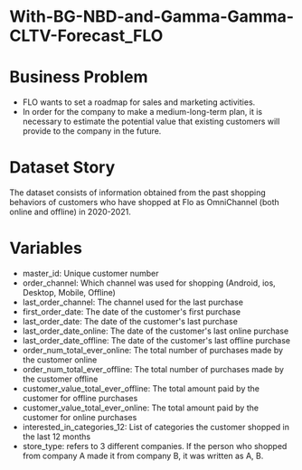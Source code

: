 # With-BG-NBD-and-Gamma-Gamma-CLTV-Forecast_FLO

# Business Problem
* FLO wants to set a roadmap for sales and marketing activities.
* In order for the company to make a medium-long-term plan, it is necessary to estimate the potential value that existing customers will provide to the company in the future.

# Dataset Story
The dataset consists of information obtained from the past shopping behaviors of customers who have shopped at Flo as OmniChannel (both online and offline) in 2020-2021.

# Variables
  * master_id: Unique customer number
  * order_channel: Which channel was used for shopping (Android, ios, Desktop, Mobile, Offline)
  * last_order_channel: The channel used for the last purchase
  * first_order_date: The date of the customer's first purchase
  * last_order_date: The date of the customer's last purchase
  * last_order_date_online: The date of the customer's last online purchase
  * last_order_date_offline: The date of the customer's last offline purchase
  * order_num_total_ever_online: The total number of purchases made by the customer online
  * order_num_total_ever_offline: The total number of purchases made by the customer offline
  * customer_value_total_ever_offline: The total amount paid by the customer for offline purchases
  * customer_value_total_ever_online: The total amount paid by the customer for online purchases
  * interested_in_categories_12: List of categories the customer shopped in the last 12 months
  * store_type: refers to 3 different companies. If the person who shopped from company A made it from company B, it was written as A, B.
